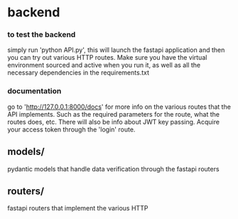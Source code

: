 # backend

### to test the backend
  simply run 'python API.py', this will launch the fastapi application and then you can try out various HTTP routes. Make sure you have the virtual environment sourced and active when you run it, as well as all the necessary dependencies in the requirements.txt

### documentation
  go to 'http://127.0.0.1:8000/docs'
  for more info on the various routes that the API implements. Such as the required parameters for the route, what the routes does, etc. There will also be info about JWT key passing. Acquire your access token through the 'login' route.


## models/
  pydantic models that handle data verification through the fastapi routers

## routers/
  fastapi routers that implement the various HTTP